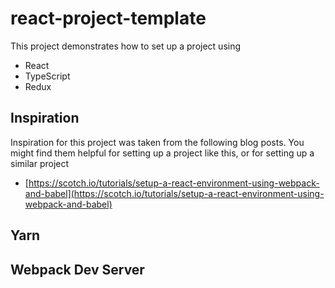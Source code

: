# react-project-template
This project demonstrates how to set up a project using

- React
- TypeScript
- Redux

## Inspiration
Inspiration for this project was taken from the following blog posts. You might find them helpful for setting up a project like this, or for setting up a similar project

- [https://scotch.io/tutorials/setup-a-react-environment-using-webpack-and-babel](https://scotch.io/tutorials/setup-a-react-environment-using-webpack-and-babel)

## Yarn

## Webpack Dev Server

## 

